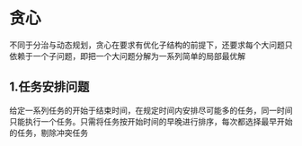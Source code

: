 # 贪心
不同于分治与动态规划，贪心在要求有优化子结构的前提下，还要求每个大问题只依赖于一个子问题，即把一个大问题分解为一系列简单的局部最优解
## 1.任务安排问题
给定一系列任务的开始于结束时间，在规定时间内安排尽可能多的任务，同一时间只能执行一个任务。只需将任务按开始时间的早晚进行排序，每次都选择最早开始的任务，剔除冲突任务
<!--stackedit_data:
eyJoaXN0b3J5IjpbNzQ2MjA3MDQyXX0=
-->